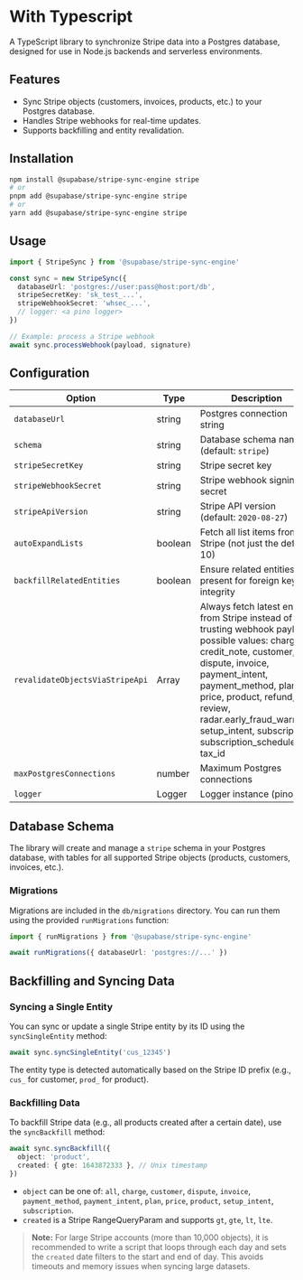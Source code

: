 # With Typescript

A TypeScript library to synchronize Stripe data into a Postgres database, designed for use in Node.js backends and serverless environments.

## Features

- Sync Stripe objects (customers, invoices, products, etc.) to your Postgres database.
- Handles Stripe webhooks for real-time updates.
- Supports backfilling and entity revalidation.

## Installation

```sh
npm install @supabase/stripe-sync-engine stripe
# or
pnpm add @supabase/stripe-sync-engine stripe
# or
yarn add @supabase/stripe-sync-engine stripe
```

## Usage

```ts
import { StripeSync } from '@supabase/stripe-sync-engine'

const sync = new StripeSync({
  databaseUrl: 'postgres://user:pass@host:port/db',
  stripeSecretKey: 'sk_test_...',
  stripeWebhookSecret: 'whsec_...',
  // logger: <a pino logger>
})

// Example: process a Stripe webhook
await sync.processWebhook(payload, signature)
```

## Configuration

| Option                          | Type    | Description                                                                                                                                                                                                                                                                                               |
| ------------------------------- | ------- | --------------------------------------------------------------------------------------------------------------------------------------------------------------------------------------------------------------------------------------------------------------------------------------------------------- |
| `databaseUrl`                   | string  | Postgres connection string                                                                                                                                                                                                                                                                                |
| `schema`                        | string  | Database schema name (default: `stripe`)                                                                                                                                                                                                                                                                  |
| `stripeSecretKey`               | string  | Stripe secret key                                                                                                                                                                                                                                                                                         |
| `stripeWebhookSecret`           | string  | Stripe webhook signing secret                                                                                                                                                                                                                                                                             |
| `stripeApiVersion`              | string  | Stripe API version (default: `2020-08-27`)                                                                                                                                                                                                                                                                |
| `autoExpandLists`               | boolean | Fetch all list items from Stripe (not just the default 10)                                                                                                                                                                                                                                                |
| `backfillRelatedEntities`       | boolean | Ensure related entities are present for foreign key integrity                                                                                                                                                                                                                                             |
| `revalidateObjectsViaStripeApi` | Array   | Always fetch latest entity from Stripe instead of trusting webhook payload, possible values: charge, credit_note, customer, dispute, invoice, payment_intent, payment_method, plan, price, product, refund, review, radar.early_fraud_warning, setup_intent, subscription, subscription_schedule, tax_id |
| `maxPostgresConnections`        | number  | Maximum Postgres connections                                                                                                                                                                                                                                                                              |
| `logger`                        | Logger  | Logger instance (pino)                                                                                                                                                                                                                                                                                    |

## Database Schema

The library will create and manage a `stripe` schema in your Postgres database, with tables for all supported Stripe objects (products, customers, invoices, etc.).

### Migrations

Migrations are included in the `db/migrations` directory. You can run them using the provided `runMigrations` function:

```ts
import { runMigrations } from '@supabase/stripe-sync-engine'

await runMigrations({ databaseUrl: 'postgres://...' })
```

## Backfilling and Syncing Data

### Syncing a Single Entity

You can sync or update a single Stripe entity by its ID using the `syncSingleEntity` method:

```ts
await sync.syncSingleEntity('cus_12345')
```

The entity type is detected automatically based on the Stripe ID prefix (e.g., `cus_` for customer, `prod_` for product).

### Backfilling Data

To backfill Stripe data (e.g., all products created after a certain date), use the `syncBackfill` method:

```ts
await sync.syncBackfill({
  object: 'product',
  created: { gte: 1643872333 }, // Unix timestamp
})
```

- `object` can be one of: `all`, `charge`, `customer`, `dispute`, `invoice`, `payment_method`, `payment_intent`, `plan`, `price`, `product`, `setup_intent`, `subscription`.
- `created` is a Stripe RangeQueryParam and supports `gt`, `gte`, `lt`, `lte`.

> **Note:**
> For large Stripe accounts (more than 10,000 objects), it is recommended to write a script that loops through each day and sets the `created` date filters to the start and end of day. This avoids timeouts and memory issues when syncing large datasets.
